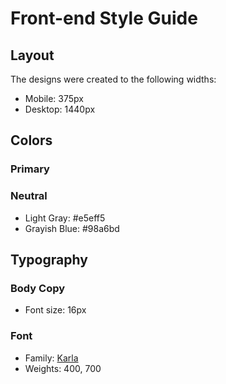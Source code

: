 # Front-end Style Guide

## Layout

The designs were created to the following widths:

- Mobile: 375px
- Desktop: 1440px

## Colors

### Primary





### Neutral

- Light Gray: #e5eff5
- Grayish Blue: #98a6bd

## Typography

### Body Copy

- Font size: 16px

### Font

- Family: [Karla](https://fonts.google.com/specimen/Karla)
- Weights: 400, 700